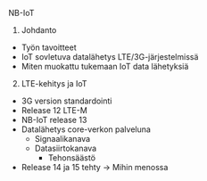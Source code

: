 NB-IoT

1. Johdanto
- Työn tavoitteet
- IoT sovletuva datalähetys LTE/3G-järjestelmissä
- Miten muokattu tukemaan IoT data lähetyksiä
2. LTE-kehitys ja IoT
- 3G version standardointi
- Release 12 LTE-M
- NB-IoT release 13
- Datalähetys core-verkon palveluna
	- Signaalikanava
	- Datasiirtokanava
		- Tehonsäästö
- Release 14 ja 15 tehty → Mihin menossa
